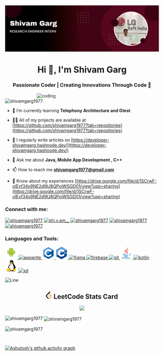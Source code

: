 ![logo](https://github.com/shivamgarg1977/shivamgarg1977/blob/main/Black%20and%20Red%20Gradient%20Professional%20LinkedIn%20Banner.png)

<h1 align="center">Hi 👋, I'm Shivam Garg</h1>
<h3 align="center">Passionate Coder | Creating Innovations Through Code 🚀</h3>

<img align="right" alt="coding" width="400" src="https://www.synacktiv.com/sites/default/files/2020-02/RESERVE-DEVELOPEMENT-large.gif">

<p align="left"> <img src="https://komarev.com/ghpvc/?username=shivamgarg1977&label=Profile%20views&color=0e75b6&style=flat" alt="shivamgarg1977" /> </p>

- 🌱 I’m currently learning **Telephony Architecture and Gtest**

- 👨‍💻 All of my projects are available at [https://github.com/shivamgarg1977?tab=repositories](https://github.com/shivamgarg1977?tab=repositories)

- 📝 I regularly write articles on [https://developer-shivamgarg.hashnode.dev/](https://developer-shivamgarg.hashnode.dev/)

- 💬 Ask me about **Java, Mobile App Development , C++**

- 📫 How to reach me **shivamgarg1977@gmail.com**

- 📄 Know about my experiences [https://drive.google.com/file/d/1SCrwF-olEvf34x9NE2dWJ8QPoiWSGD01/view?usp=sharing](https://drive.google.com/file/d/1SCrwF-olEvf34x9NE2dWJ8QPoiWSGD01/view?usp=sharing)

<h3 align="left">Connect with me:</h3>
<p align="left">
<a href="https://linkedin.com/in/shivamgarg1977" target="blank"><img align="center" src="https://raw.githubusercontent.com/rahuldkjain/github-profile-readme-generator/master/src/images/icons/Social/linked-in-alt.svg" alt="shivamgarg1977" height="30" width="40" /></a>
<a href="https://instagram.com/shi.v.am__" target="blank"><img align="center" src="https://raw.githubusercontent.com/rahuldkjain/github-profile-readme-generator/master/src/images/icons/Social/instagram.svg" alt="shi.v.am__" height="30" width="40" /></a>
<a href="https://www.hackerrank.com/shivamgarg1977" target="blank"><img align="center" src="https://raw.githubusercontent.com/rahuldkjain/github-profile-readme-generator/master/src/images/icons/Social/hackerrank.svg" alt="shivamgarg1977" height="30" width="40" /></a>
<a href="https://www.leetcode.com/shivamgarg1977" target="blank"><img align="center" src="https://raw.githubusercontent.com/rahuldkjain/github-profile-readme-generator/master/src/images/icons/Social/leet-code.svg" alt="shivamgarg1977" height="30" width="40" /></a>
<a href="https://www.hackerearth.com/shivamgarg1977" target="blank"><img align="center" src="https://raw.githubusercontent.com/rahuldkjain/github-profile-readme-generator/master/src/images/icons/Social/hackerearth.svg" alt="shivamgarg1977" height="30" width="40" /></a>
</p>






<h3 align="left">Languages and Tools:</h3>
<p align="left"> <a href="https://developer.android.com" target="_blank" rel="noreferrer"> <img src="https://raw.githubusercontent.com/devicons/devicon/master/icons/android/android-original-wordmark.svg" alt="android" width="40" height="40"/> </a> <a href="https://appwrite.io" target="_blank" rel="noreferrer"> <img src="https://www.vectorlogo.zone/logos/appwriteio/appwriteio-icon.svg" alt="appwrite" width="40" height="40"/> </a> <a href="https://www.cprogramming.com/" target="_blank" rel="noreferrer"> <img src="https://raw.githubusercontent.com/devicons/devicon/master/icons/c/c-original.svg" alt="c" width="40" height="40"/> </a> <a href="https://www.w3schools.com/cpp/" target="_blank" rel="noreferrer"> <img src="https://raw.githubusercontent.com/devicons/devicon/master/icons/cplusplus/cplusplus-original.svg" alt="cplusplus" width="40" height="40"/> </a> <a href="https://www.figma.com/" target="_blank" rel="noreferrer"> <img src="https://www.vectorlogo.zone/logos/figma/figma-icon.svg" alt="figma" width="40" height="40"/> </a> <a href="https://firebase.google.com/" target="_blank" rel="noreferrer"> <img src="https://www.vectorlogo.zone/logos/firebase/firebase-icon.svg" alt="firebase" width="40" height="40"/> </a> <a href="https://git-scm.com/" target="_blank" rel="noreferrer"> <img src="https://www.vectorlogo.zone/logos/git-scm/git-scm-icon.svg" alt="git" width="40" height="40"/> </a> <a href="https://www.java.com" target="_blank" rel="noreferrer"> <img src="https://raw.githubusercontent.com/devicons/devicon/master/icons/java/java-original.svg" alt="java" width="40" height="40"/> </a> <a href="https://kotlinlang.org" target="_blank" rel="noreferrer"> <img src="https://www.vectorlogo.zone/logos/kotlinlang/kotlinlang-icon.svg" alt="kotlin" width="40" height="40"/> </a> <a href="https://www.linux.org/" target="_blank" rel="noreferrer"> <img src="https://raw.githubusercontent.com/devicons/devicon/master/icons/linux/linux-original.svg" alt="linux" width="40" height="40"/> </a> <a href="https://www.adobe.com/products/xd.html" target="_blank" rel="noreferrer"> <img src="https://cdn.worldvectorlogo.com/logos/adobe-xd.svg" alt="xd" width="40" height="40"/> </a> </p>



<!-- LeetCode Stats Card ❤️ -->
![Line](https://user-images.githubusercontent.com/85225156/171937799-8fc9e255-9889-4642-9c92-6df85fb86e82.gif)
<h2 align="center"><img src="LeetCode.png" width="20px"> LeetCode Stats Card </h2>
<p align="center">
  <a href="https://leetcode.com/shivamgarg1977" target="_blank">
    <img width=60% src="https://leetcode.card.workers.dev/?username=shivamgarg1977&theme=dark&extension=activity&border_radius=10"/>
  </a>
</p>

<p><img align="left" src="https://github-readme-stats.vercel.app/api/top-langs?username=shivamgarg1977&show_icons=true&locale=en&layout=compact" alt="shivamgarg1977" /></p>




<p>&nbsp;<img align="center" src="https://github-readme-stats.vercel.app/api?username=shivamgarg1977&show_icons=true&locale=en" alt="shivamgarg1977" /></p>

<p><img align="center" src="https://github-readme-streak-stats.herokuapp.com/?user=shivamgarg1977&" alt="shivamgarg1977" /></p>

<p align="center">&nbsp;

 [![Ashutosh's github activity graph](https://github-readme-activity-graph.vercel.app/graph?username=shivamgarg1977&bg_color=000000&color=08fd0c&line=00ebdb&point=ffbc05&area=true&hide_border=true)](https://github.com/ashutosh00710/github-readme-activity-graph)
</p>
